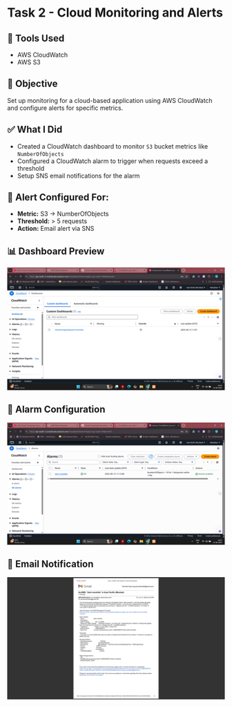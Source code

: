 # Task 2 - Cloud Monitoring and Alerts

## 🔧 Tools Used
- AWS CloudWatch
- AWS S3

## 📌 Objective
Set up monitoring for a cloud-based application using AWS CloudWatch and configure alerts for specific metrics.

## ✅ What I Did
- Created a CloudWatch dashboard to monitor `S3` bucket metrics like `NumberOfObjects`
- Configured a CloudWatch alarm to trigger when requests exceed a threshold
- Setup SNS email notifications for the alarm

## 🔔 Alert Configured For:
- **Metric:** S3 → NumberOfObjects
- **Threshold:** > 5 requests
- **Action:** Email alert via SNS

## 📊 Dashboard Preview
![Dashboard](./screenshots/dashboard.png)

## 🚨 Alarm Configuration
![Alarm](./screenshots/alarm.png)

## 📩 Email Notification
![Email](./screenshots/alert-email.png)


